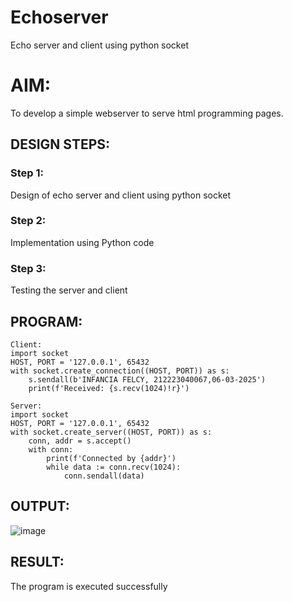 # Echoserver
Echo server and client using python socket

# AIM:

To develop a simple webserver to serve html programming pages.

## DESIGN STEPS:

### Step 1:

Design of echo server and client using python socket

### Step 2:

Implementation using Python code

### Step 3:

Testing the server and client 

## PROGRAM:
```
Client:
import socket
HOST, PORT = '127.0.0.1', 65432
with socket.create_connection((HOST, PORT)) as s:
    s.sendall(b'INFANCIA FELCY, 212223040067,06-03-2025')
    print(f'Received: {s.recv(1024)!r}')

Server:
import socket
HOST, PORT = '127.0.0.1', 65432
with socket.create_server((HOST, PORT)) as s:
    conn, addr = s.accept()
    with conn:
        print(f'Connected by {addr}')
        while data := conn.recv(1024):
            conn.sendall(data)
```
## OUTPUT:
![image](https://github.com/user-attachments/assets/b40f3f07-bfce-4bd8-b29a-2faa4cdadc7b)


## RESULT:
The program is executed successfully
